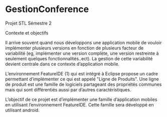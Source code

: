 GestionConference
=================
Projet STL Sémestre 2

Contexte et objectifs

Il arrive souvent quand nous développons une application mobile de vouloir implémenter plusieurs versions en fonction de plusieurs facteur de variabilité (eg, implémenter une version complète, une version restreinte à seulement quelques fonctionnalités..ect). La gestion de cette variabilité devient centrale dans ce contexte d’application mobile.

L’environnement FeatureIDE (1) qui est intégré à Eclipse propose un cadre permettant d’implémenter ce qui est appelé "Ligne de Produits". Une ligne de produit est une famille de logiciels partageant des propriétés communes mais qui sont différentiés aussi par d’autres caractéristiques.

L’objectif de ce projet est d’implémenter une famille d’application mobiles en utilisant l’environnement FeatureIDE. Cette famille sera développé en utilisant android.

